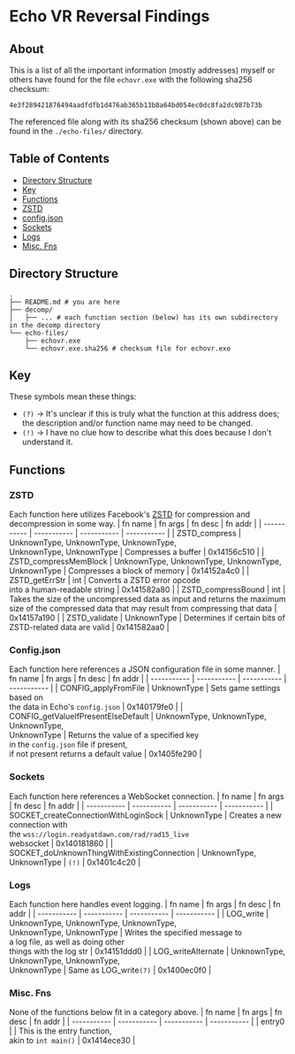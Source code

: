 # Echo VR Reversal Findings
## About
This is a list of all the important information (mostly addresses) myself or others have found for the file `echovr.exe` with the following sha256 checksum:
```
4e3f289421876494aadfdfb1d476ab365b13b8a64bd054ec0dc8fa2dc987b73b
```
The referenced file along with its sha256 checksum (shown above) can be found in the `./echo-files/` directory.

## Table of Contents
- [Directory Structure](#reversal-directory-structure)
- [Key](#key)
- [Functions](#functions)
- [ZSTD](#zstd)
- [config.json](#config-json)
- [Sockets](#sockets)
- [Logs](#logs)
- [Misc. Fns](#misc-fns)

## Directory Structure
```
.
├── README.md # you are here
├── decomp/
│   ├── ... # each function section (below) has its own subdirectory in the decomp directory
└── echo-files/
    ├── echovr.exe
    └── echovr.exe.sha256 # checksum file for echovr.exe
```

## Key
These symbols mean these things:
- `(?)` -> It's unclear if this is truly what the function at this address does; the description and/or function name may need to be changed.
- `(!)` -> I have no clue how to describe what this does because I don't understand it.

## Functions
[//]: # (Clicking a function name will take you to a version of it which has been decompiled and manually tweaked for clarity. Note that the code is only pseudo-c and will likely **not compile**. This line has been commented out for now as this isn't fully implemented yet.)

### ZSTD
Each function here utilizes Facebook's [ZSTD](https://github.com/facebook/zstd) for compression and decompression in some way.
| fn name     | fn args     | fn desc     | fn addr     |
| ----------- | ----------- | ----------- | ----------- |
| ZSTD_compress | UnknownType, UnknownType, UnknownType,<br>UnknownType, UnknownType | Compresses a buffer | 0x14156c510 |
| ZSTD_compressMemBlock | UnknownType, UnknownType, UnknownType,<br>UnknownType | Compresses a block of memory | 0x14152a4c0 |
| ZSTD_getErrStr | int | Converts a ZSTD error opcode<br>into a human-readable string | 0x141582a80 |
| ZSTD_compressBound | int | Takes the size of the uncompressed data as input and returns the maximum size of the compressed data that may result from compressing that data | 0x14157a190 |
| ZSTD_validate | UnknownType | Determines if certain bits of ZSTD-related data are valid | 0x141582aa0 |

### Config.json
Each function here references a JSON configuration file in some manner.
| fn name     | fn args     | fn desc     | fn addr     |
| ----------- | ----------- | ----------- | ----------- |
| CONFIG_applyFromFile | UnknownType | Sets game settings based on<br>the data in Echo's `config.json` | 0x140179fe0 |
| CONFIG_getValueIfPresentElseDefault | UnknownType, UnknownType, UnknownType,<br> UnknownType | Returns the value of a specified key<br>in the `config.json` file if present,<br>if not present returns a default value | 0x1405fe290 |

### Sockets
Each function here references a WebSocket connection.
| fn name     | fn args     | fn desc     | fn addr     |
| ----------- | ----------- | ----------- | ----------- |
| SOCKET_createConnectionWithLoginSock | UnknownType | Creates a new connection with<br>the `wss://login.readyatdawn.com/rad/rad15_live`<br> websocket | 0x140181860 |
| SOCKET_doUnknownThingWithExistingConnection | UnknownType, UnknownType | `(!)` | 0x1401c4c20 |

### Logs
Each function here handles event logging.
| fn name     | fn args     | fn desc     | fn addr     |
| ----------- | ----------- | ----------- | ----------- |
| LOG_write | UnknownType, UnknownType, UnknownType,<br>UnknownType, UnknownType | Writes the specified message to<br>a log file, as well as doing other<br>things with the log str | 0x14151ddd0 |
| LOG_writeAlternate | UnknownType, UnknownType, UnknownType,<br>UnknownType | Same as LOG_write`(?)` | 0x1400ec0f0 |

### Misc. Fns
None of the functions below fit in a category above.
| fn name     | fn args     | fn desc     | fn addr     |
| ----------- | ----------- | ----------- | ----------- |
| entry0 | | This is the entry function,<br>akin to `int main()` | 0x1414ece30 |
